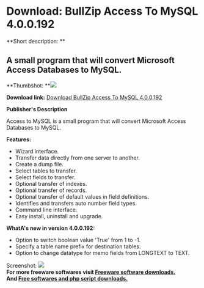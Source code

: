 # Download: BullZip Access To MySQL 4.0.0.192

**Short description: **

## A small program that will convert Microsoft Access Databases to MySQL.

  
**Thumbshot: **![](http://www.freewarefiles.com/screenshot/msaccess2mysql_md.gif)   
  
**Download link:** [Download BullZip Access To MySQL 4.0.0.192](http://freesoftwares.boysofts.com/BullZip-Access-To-MySQL_program_17243.html)  
  

**Publisher's Description**  
  

Access to MySQL is a small program that will convert Microsoft Access
Databases to MySQL.

**Features:**

  * Wizard interface. 
  * Transfer data directly from one server to another. 
  * Create a dump file. 
  * Select tables to transfer. 
  * Select fields to transfer. 
  * Optional transfer of indexes. 
  * Optional transfer of records. 
  * Optional transfer of default values in field definitions. 
  * Identifies and transfers auto number field types. 
  * Command line interface. 
  * Easy install, uninstall and upgrade. 

**WhatA's new in version 4.0.0.192:**

  * Option to switch boolean value 'True' from 1 to -1. 
  * Specify a table name prefix for destination tables. 
  * Option to change datatype for memo fields from LONGTEXT to TEXT. 

  
  
Screenshot: ![](http://www.freewarefiles.com/screenshot/msaccess2mysql.gif)  
**For more freeware softwares visit [Freeware software downloads.](http://freesoftwares.boysofts.com/)**   
**And [Free softwares and php script downloads.](http://www.boysofts.com/)**

